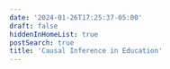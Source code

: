 ```yaml
---
date: '2024-01-26T17:25:37-05:00' 
draft: false
hiddenInHomeList: true
postSearch: true
title: 'Causal Inference in Education'
---
```

